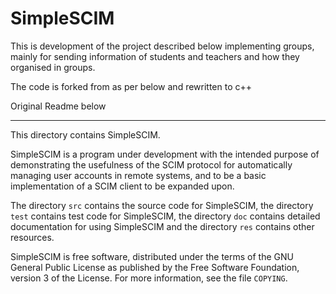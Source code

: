 # SimpleSCIM

This is development of the project described below implementing groups,
mainly for sending information of students and teachers and how they
organised in groups.

The code is forked from as per below and rewritten to c++

Original Readme below

---
This directory contains SimpleSCIM.

SimpleSCIM is a program under development with the intended purpose
of demonstrating the usefulness of the SCIM protocol for
automatically managing user accounts in remote systems, and to be a
basic implementation of a SCIM client to be expanded upon.

The directory `src` contains the source code for SimpleSCIM, the
directory `test` contains test code for SimpleSCIM, the directory
`doc` contains detailed documentation for using SimpleSCIM and the
directory `res` contains other resources.

SimpleSCIM is free software, distributed under the terms of the GNU
General Public License as published by the Free Software Foundation,
version 3 of the License.  For more information, see the file
`COPYING`.
